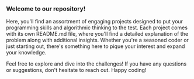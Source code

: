 ### Welcome to our repository!

Here, you'll find an assortment of engaging projects designed to put your programming skills and algorithmic thinking to the test. Each project comes with its own README.md file, where you'll find a detailed explanation of the problem along with additional insights. Whether you're a seasoned coder or just starting out, there's something here to pique your interest and expand your knowledge.

Feel free to explore and dive into the challenges! If you have any questions or suggestions, don't hesitate to reach out. Happy coding!
